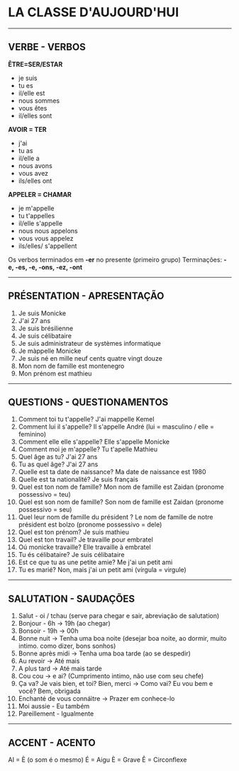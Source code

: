 # LA CLASSE D'AUJOURD'HUI

__________

## VERBE - VERBOS

**ÊTRE=SER/ESTAR**
- je suis
- tu es
- il/elle est
- nous sommes
- vous êtes
- il/elles sont

**AVOIR = TER**
- j'ai
- tu as
- il/elle a
- nous avons
- vous avez
- ils/elles ont

**APPELER = CHAMAR**
- je m'appelle
- tu t'appelles
- il/elle s'appelle
- nous nous appelons
- vous vous appelez
- ils/elles/ s'appellent

Os verbos terminados em **-er** no presente (primeiro grupo)
Terminações: **-e, -es, -e, -ons, -ez, -ont**
___________

## PRÉSENTATION - APRESENTAÇÃO

1. Je suis Monicke
2. J'ai 27 ans
3. Je suis brésilienne
4. Je suis célibataire
5. Je suis administrateur de systèmes informatique
6. Je màppelle Monicke
7. Je suis né en mille neuf cents quatre vingt douze
8. Mon nom de famille est montenegro
9. Mon prénom est mathieu

___________

## QUESTIONS - QUESTIONAMENTOS

1. Comment toi tu t'appelle? J'ai mappelle Kemel
2. Comment lui il s'appelle? Il s'appelle André (lui = masculino / elle = feminino)
3. Comment elle elle s'appelle? Elle s'appelle Monicke 
4. Comment moi je m'appelle? Tu t'apelle Mathieu
5. Quel âge as tu? J'ai 27 ans
6. Tu as quel âge? J'ai 27 ans
7. Quelle  est ta date de naissance? Ma date de naissance est 1980
8. Quelle est ta nationalité? Je suis français
9. Quel est ton nom de famille? Mon nom de famille est Zaidan (pronome possessivo = teu)
10. Quel est son nom de famille? Son nom de famille est Zaidan (pronome possessivo = seu)
11. Quel leur nom de famille du président ? Le nom de famille de notre président est bolzo (pronome possessivo = dele)
12. Quel est ton prénom? Je suis mathieu
13. Quel est ton travail? Je travaille pour embratel
14. Oú monicke travaille? Elle travaille à embratel
15. Tu és célibataire? Je suis célibataire
16. Est ce que tu as une petite amie? Me j'ai un petit ami 
17. Tu es marié? Non, mais j'ai un petit ami (vírgula = virgule)
___________

## SALUTATION - SAUDAÇÕES

1. Salut - oi / tchau (serve para chegar e sair, abreviação de salutation)
2. Bonjour - 6h -> 19h (ao chegar)
3. Bonsoir - 19h -> 00h
4. Bonne nuit -> Tenha uma boa noite (desejar boa noite, ao dormir, muito intimo. como dizer, bons sonhos)
5. Bonne après midi -> Tenha uma boa tarde (ao se despedir)
6. Au revoir -> Até mais 
7. A plus tard -> Até mais tarde
8. Cou cou -> e ai? (Cumprimento intimo, não use com seu chefe)
9. Ça va? Je vais bien, et toi? Bien, merci -> Como vai? Eu vou bem e você? Bem, obrigada
10. Enchanté de vous connáìtre -> Prazer em conhece-lo
11. Moi aussie - Eu também
12. Pareillement - Igualmente
___________

## ACCENT - ACENTO

AI = È (o som é o mesmo)
É = Aigu
È = Grave
Ê = Circonflexe